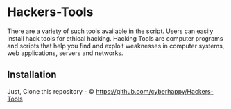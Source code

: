 # Hackers-Tools
There are a variety of such tools available in the script. Users can easily install hack tools for ethical hacking.
Hacking Tools are computer programs and scripts that help you find and exploit weaknesses in computer systems, web applications, servers and networks.
## Installation
Just, Clone this repository -
&copy;
https://github.com/cyberhappy/Hackers-Tools
